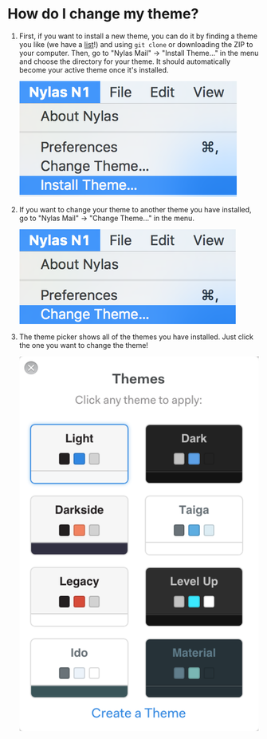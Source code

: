 # How do I change my theme?

1.  First, if you want to install a new theme, you can do it by finding a theme you like (we have a [list](https://github.com/nylas/N1)!) and using `git clone` or downloading the ZIP to your computer. Then, go to "Nylas Mail" -> "Install Theme..." in the menu and choose the directory for your theme. It should automatically become your active theme once it's installed.

    ![](./205867367-Screen_Shot_2016-03-11_at_2.57.17_PM.png)

2.  If you want to change your theme to another theme you have installed, go to "Nylas Mail" -> "Change Theme..." in the menu.

    ![](./205867397-Screen_Shot_2016-03-11_at_3.01.05_PM.png)

3.  The theme picker shows all of the themes you have installed. Just click the one you want to change the theme!

    ![](./205853368-Screen_Shot_2016-03-11_at_3.03.08_PM.png)


